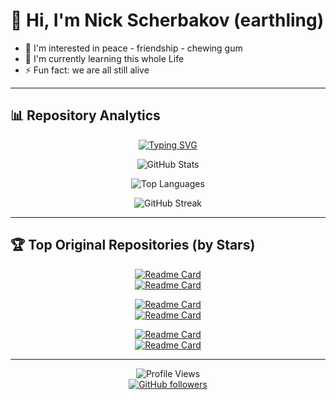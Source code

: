 # 👋 Hi, I'm Nick Scherbakov (earthling)

- 👀 I'm interested in peace - friendship - chewing gum  
- 🌱 I'm currently learning this whole Life  
- ⚡ Fun fact: we are all still alive

---

## 📊 Repository Analytics

<div align="center">

[![Typing SVG](https://readme-typing-svg.demolab.com/?lines=⭐+Total+Stars%3A+Loading...;🍴+Total+Forks%3A+Calculating...;📂+Public+Repositories%3A+27+original+projects;💻+Primary+Languages%3A+Python,+JavaScript,+TypeScript;🔥+Commit+Activity%3A+Daily+updates;📈+Real-time+stats+loading...&font=Fira%20Code&size=22&duration=4000&pause=1000&color=2E9EFF&center=true&vCenter=true&width=800&height=60)](https://github.com/NickScherbakov)

</div>

<div align="center">

![GitHub Stats](https://github-readme-stats.vercel.app/api?username=NickScherbakov&show_icons=true&theme=tokyonight&hide_border=true&bg_color=0D1117&title_color=2E9EFF&icon_color=2E9EFF&text_color=C9D1D9&count_private=false)

![Top Languages](https://github-readme-stats.vercel.app/api/top-langs/?username=NickScherbakov&layout=compact&theme=tokyonight&hide_border=true&bg_color=0D1117&title_color=2E9EFF&text_color=C9D1D9&exclude_repo=petals,LangChain-Tutorial,llama-gpt,LocalAI,langchain,petals.dev)

</div>

<div align="center">

![GitHub Streak](https://streak-stats.demolab.com/?user=NickScherbakov&theme=tokyonight&hide_border=true&background=0D1117&stroke=2E9EFF&ring=2E9EFF&fire=FF6B6B&currStreakLabel=2E9EFF&sideNums=C9D1D9&currStreakNum=C9D1D9&dates=8B949E)

</div>

---

## 🏆 Top Original Repositories (by Stars)

<div align="center">

[![Readme Card](https://github-readme-stats.vercel.app/api/pin/?username=NickScherbakov&repo=very-simple-tetris-created-by-Copilot&theme=tokyonight&hide_border=true&bg_color=0D1117&title_color=2E9EFF&icon_color=2E9EFF&text_color=C9D1D9)](https://github.com/NickScherbakov/very-simple-tetris-created-by-Copilot)  
[![Readme Card](https://github-readme-stats.vercel.app/api/pin/?username=NickScherbakov&repo=bridge-rescue-archive&theme=tokyonight&hide_border=true&bg_color=0D1117&title_color=2E9EFF&icon_color=2E9EFF&text_color=C9D1D9)](https://github.com/NickScherbakov/bridge-rescue-archive)  

[![Readme Card](https://github-readme-stats.vercel.app/api/pin/?username=NickScherbakov&repo=NickScherbakov&theme=tokyonight&hide_border=true&bg_color=0D1117&title_color=2E9EFF&icon_color=2E9EFF&text_color=C9D1D9)](https://github.com/NickScherbakov/NickScherbakov)  
[![Readme Card](https://github-readme-stats.vercel.app/api/pin/?username=NickScherbakov&repo=GC-Forged-Pylot&theme=tokyonight&hide_border=true&bg_color=0D1117&title_color=2E9EFF&icon_color=2E9EFF&text_color=C9D1D9)](https://github.com/NickScherbakov/GC-Forged-Pylot)  

[![Readme Card](https://github-readme-stats.vercel.app/api/pin/?username=NickScherbakov&repo=VanyaVPN-installer&theme=tokyonight&hide_border=true&bg_color=0D1117&title_color=2E9EFF&icon_color=2E9EFF&text_color=C9D1D9)](https://github.com/NickScherbakov/VanyaVPN-installer)  
[![Readme Card](https://github-readme-stats.vercel.app/api/pin/?username=NickScherbakov&repo=Who-Are-You-Without-the-CLI-&theme=tokyonight&hide_border=true&bg_color=0D1117&title_color=2E9EFF&icon_color=2E9EFF&text_color=C9D1D9)](https://github.com/NickScherbakov/Who-Are-You-Without-the-CLI-)

</div>

---

<div align="center">

![Profile Views](https://komarev.com/ghpvc/?username=NickScherbakov&color=2E9EFF&style=flat-square&label=Profile+Views)  
[![GitHub followers](https://img.shields.io/github/followers/NickScherbakov?style=flat-square&color=2E9EFF&label=Followers)](https://github.com/NickScherbakov?tab=followers)

</div>
